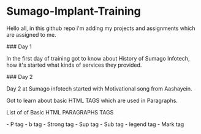 # Sumago-Implant-Training
<p>Hello all, in this github repo i'm adding my projects and assignments which are assigned to me.</p>
### Day 1
<p>In the first day of training got to know about History of Sumago Infotech, how it's started what kinds of services they provided.</p>
### Day 2
<p> Day 2 at Sumago infotech started with Motivational song from Aashayein.</p>
<p> Got to learn about basic HTML TAGS which are used in Paragraphs.</p>
<p> List of of Basic HTML PARAGRAPHS TAGS</p>
- P tag
- b tag
- Strong tag
- Sup tag
- Sub tag
- legend tag
- Mark tag
